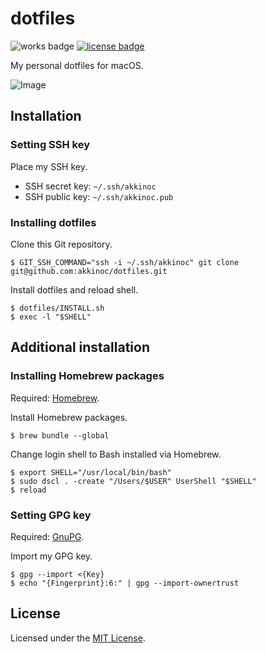# dotfiles

![works badge]
[![license badge]][license]

[works badge]: https://img.shields.io/badge/works-on%20my%20machine-brightgreen
[license]: LICENSE.txt
[license badge]: https://img.shields.io/github/license/akkinoc/akkinoc.github.io?color=blue

My personal dotfiles for macOS.  

![Image]

[Image]: IMAGE.png

## Installation

### Setting SSH key

Place my SSH key.  

* SSH secret key: `~/.ssh/akkinoc`
* SSH public key: `~/.ssh/akkinoc.pub`

### Installing dotfiles

Clone this Git repository.  

```console
$ GIT_SSH_COMMAND="ssh -i ~/.ssh/akkinoc" git clone git@github.com:akkinoc/dotfiles.git
```

Install dotfiles and reload shell.  

```console
$ dotfiles/INSTALL.sh
$ exec -l "$SHELL"
```

## Additional installation

### Installing Homebrew packages

Required: [Homebrew].  

[Homebrew]: https://brew.sh/

Install Homebrew packages.  

```console
$ brew bundle --global
```

Change login shell to Bash installed via Homebrew.  

```console
$ export SHELL="/usr/local/bin/bash"
$ sudo dscl . -create "/Users/$USER" UserShell "$SHELL"
$ reload
```

### Setting GPG key

Required: [GnuPG].  

[GnuPG]: https://gnupg.org/

Import my GPG key.  

```console
$ gpg --import <{Key}
$ echo "{Fingerprint}:6:" | gpg --import-ownertrust
```

## License

Licensed under the [MIT License][license].  
